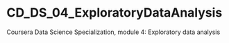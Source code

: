 # CD_DS_04_ExploratoryDataAnalysis
Coursera Data Science Specialization, module 4: Exploratory data analysis
